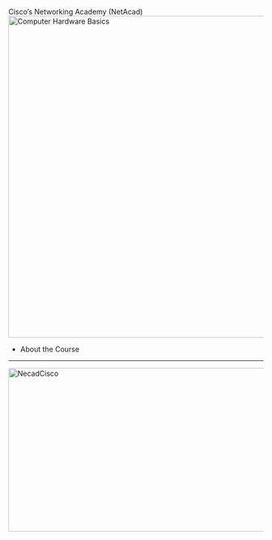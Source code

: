 Cisco’s Networking Academy (NetAcad)
<img width="1224" height="636" alt="Computer Hardware Basics" src="https://github.com/user-attachments/assets/801ee49b-4a0c-46df-9253-152a2d7dba0f" />
- About the Course
- --------------------
<img width="636" height="323" alt="NecadCisco" src="https://github.com/user-attachments/assets/9c814663-ccfb-4dad-8f61-80410c5c1d06" />
